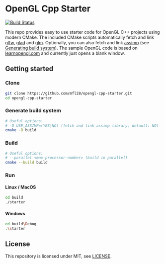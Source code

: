 # OpenGL Cpp Starter

[![Build Status](https://dev.azure.com/mfl28/opengl-cpp-starter/_apis/build/status/mfl28.opengl-cpp-starter?branchName=master)](https://dev.azure.com/mfl28/opengl-cpp-starter/_build/latest?definitionId=2&branchName=master)

This repo provides easy to use starter code for OpenGL C++ projects 
using modern CMake. The included CMake scripts automatically fetch and link [glfw](https://github.com/glfw/glfw), [glad](https://github.com/Dav1dde/glad) and [glm](https://github.com/g-truc/glm). Optionally, you can also fetch and link [assimp](https://github.com/assimp/assimp) (see [Generating build system](#generate-build-system)). The sample OpenGL code is based on [learnopengl.com](https://learnopengl.com) and currently just opens a blank window. 

## Getting started

### Clone

```bash
git clone https://github.com/mfl28/opengl-cpp-starter.git
cd opengl-cpp-starter
```

### Generate build system

```bash
# Useful options:
# -D USE_ASSIMP=(YES|NO) (fetch and link assimp library, default: NO)
cmake -B build
```

### Build

```bash
# Useful options:
# --parallel <max-processor-number> (build in parallel)
cmake --build build
```

### Run

#### Linux / MacOS

```bash
cd build
./starter
```

#### Windows

```bash
cd build\Debug
.\starter
```

## License

This repository  is licensed under MIT, see [LICENSE](LICENSE).
